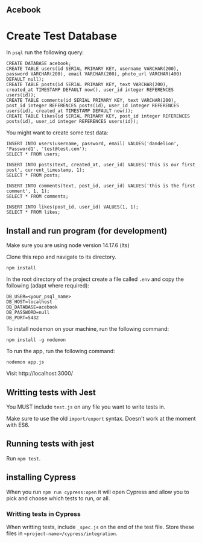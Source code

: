 ## Acebook

# Create Test Database

In `psql` run the following query:

```
CREATE DATABASE acebook;
CREATE TABLE users(id SERIAL PRIMARY KEY, username VARCHAR(200), password VARCHAR(200), email VARCHAR(200), photo_url VARCHAR(400) DEFAULT null);
CREATE TABLE posts(id SERIAL PRIMARY KEY, text VARCHAR(200), created_at TIMESTAMP DEFAULT now(), user_id integer REFERENCES users(id));
CREATE TABLE comments(id SERIAL PRIMARY KEY, text VARCHAR(200), post_id integer REFERENCES posts(id), user_id integer REFERENCES users(id), created_at TIMESTAMP DEFAULT now());
CREATE TABLE likes(id SERIAL PRIMARY KEY, post_id integer REFERENCES posts(id), user_id integer REFERENCES users(id));
```

You might want to create some test data:

```
INSERT INTO users(username, password, email) VALUES('dandelion', 'Password1', 'test@test.com');
SELECT * FROM users;

INSERT INTO posts(text, created_at, user_id) VALUES('this is our first post', current_timestamp, 1);
SELECT * FROM posts;

INSERT INTO comments(text, post_id, user_id) VALUES('this is the first comment', 1, 1);
SELECT * FROM comments;

INSERT INTO likes(post_id, user_id) VALUES(1, 1);
SELECT * FROM likes;

```

## Install and run program (for development)

Make sure you are using node version 14.17.6 (lts)

Clone this repo and navigate to its directory.

`npm install`

In the root directory of the project create a file called `.env` and copy the following (adapt where required):

```
DB_USER=<your_psql_name>
DB_HOST=localhost
DB_DATABASE=acebook
DB_PASSWORD=null
DB_PORT=5432
```

To install nodemon on your machine, run the following command:

`npm install -g nodemon`

To run the app, run the following command:

`nodemon app.js`

Visit http://localhost:3000/

## Writting tests with Jest

You MUST include `test.js` on any file you want to write tests in.

Make sure to use the old `import/export` syntax. Doesn't work at the moment with ES6.

## Running tests with jest

Run `npm test`.

## installing Cypress

When you run `npm run cypress:open` it will open Cypress and allow you to pick and choose which tests to run, or all.

### Writting tests in Cypress

When writting tests, include `_spec.js` on the end of the test file.
Store these files in `<project-name>/cypress/integration`.
